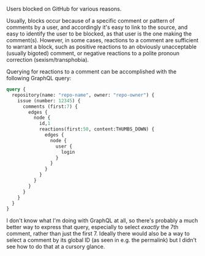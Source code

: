 Users blocked on GitHub for various reasons.

Usually, blocks occur because of a specific comment or pattern of comments by a user, and
accordingly it's easy to link to the source, and easy to identify the user to be blocked, as that
user is the one making the comment(s). However, in some cases, reactions to a comment are
sufficient to warrant a block, such as positive reactions to an obviously unacceptable (usually
bigoted) comment, or negative reactions to a polite pronoun correction (sexism/transphobia).

Querying for reactions to a comment can be accomplished with the following GraphQL query:

```graphql
query { 
  repository(name: "repo-name", owner: "repo-owner") {
    issue (number: 12345) {
      comments (first:7) {
        edges {
          node {
            id,1
            reactions(first:50, content:THUMBS_DOWN) {
              edges {
                node {
                  user {
                    login
                  }
                }
              }
            }
          }
        }
      }
    }
  }
}
```

I don't know what I'm doing with GraphQL at all, so there's probably a much better way to express
that query, especially to select *exactly* the 7th comment, rather than just the first 7. Ideally
there would also be a way to select a comment by its global ID (as seen in e.g. the permalink) but
I didn't see how to do that at a cursory glance.
